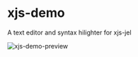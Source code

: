 # xjs-demo
A text editor and syntax hilighter for xjs-jel

![xjs-demo-preview](https://user-images.githubusercontent.com/33143148/225798953-1ca5876b-15d7-4c91-aab7-4a1d355502fd.png)

